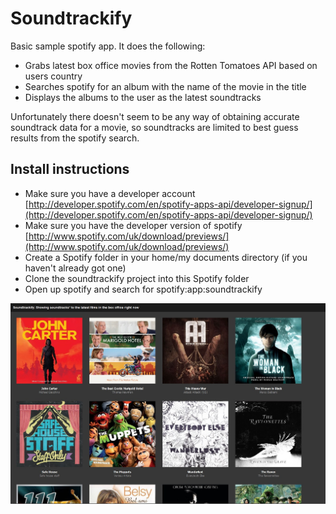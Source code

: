 Soundtrackify
==============

Basic sample spotify app. It does the following:

- Grabs latest box office movies from the Rotten Tomatoes API based on users country
- Searches spotify for an album with the name of the movie in the title
- Displays the albums to the user as the latest soundtracks

Unfortunately there doesn't seem to be any way of obtaining accurate soundtrack data for a movie, so soundtracks are
limited to best guess results from the spotify search.

Install instructions
--------------------

- Make sure you have a developer account [http://developer.spotify.com/en/spotify-apps-api/developer-signup/](http://developer.spotify.com/en/spotify-apps-api/developer-signup/)
- Make sure you have the developer version of spotify [http://www.spotify.com/uk/download/previews/](http://www.spotify.com/uk/download/previews/)
- Create a Spotify folder in your home/my documents directory (if you haven't already got one)
- Clone the soundtrackify project into this Spotify folder
- Open up spotify and search for spotify:app:soundtrackify

![Screnshot screenshot](https://github.com/jenkoian/soundtrackify/raw/master/screenshot.jpg "Soundtrackify")